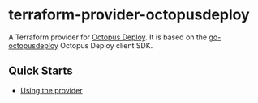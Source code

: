 # terraform-provider-octopusdeploy
A Terraform provider for [Octopus Deploy](https://octopus.com). It is based on the [go-octopusdeploy](https://github.com/transactcampus/go-octopusdeploy) Octopus Deploy client SDK.

## Quick Starts

* [Using the provider](https://registry.terraform.io/providers/OctopusDeployLabs/octopusdeploy/latest/docs)
